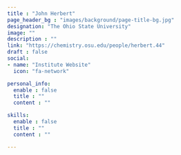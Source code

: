 ```yaml
---
title : "John Herbert"
page_header_bg : "images/background/page-title-bg.jpg"
designation: "The Ohio State University"
image: ""
description : ""
link: "https://chemistry.osu.edu/people/herbert.44"
draft : false
social:
- name: "Institute Website"
  icon: "fa-network"

personal_info:
  enable : false
  title : ""
  content : ""

skills:
  enable : false
  title : ""
  content : ""

---
```

